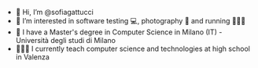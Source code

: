 - 👋 Hi, I’m @sofiagattucci
- 👀 I’m interested in software testing 💻, photography 📸 and running 🏃🏻‍♀️
- 🌱 I have a Master's degree in Computer Science in Milano (IT) - Università degli studi di Milano
- 👩🏼‍🏫 I currently teach computer science and technologies at high school in Valenza

<!---
sofiagattucci/sofiagattucci is a ✨ special ✨ repository because its `README.md` (this file) appears on your GitHub profile.
You can click the Preview link to take a look at your changes.
--->
